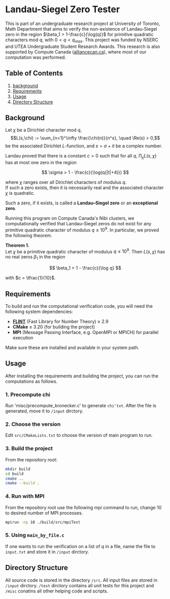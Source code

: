 # Landau-Siegel Zero Tester

This is part of an undergraduate research project at University of Toronto, Math Department that 
aims to verify the non-existence of Landau-Siegel zero in the region $\beta_1 > 1-\frac{c}{\log(q)}$
for primitive quadratic characters mod $q$, with $0<q<q_{max}$. This project was funded by NSERC and 
UTEA Undergraduate Student Research Awards. This research is also supported by Compute Canada 
([alliancecan.ca](https://alliancecan.ca/en)), where most of our computation was performed.

## Table of Contents
1. [background](#background)
2. [Requirements](#requirements)
3. [Usage](#usage)
4. [Directory Structure](#directory-structure)

## Background

Let $\chi$ be a Dirichlet character mod $q$,
$$L(s,\chi) := \sum_{n=1}^\infty \frac{\chi(n)}{n^s}, \quad \Re(s) > 0,$$
be the associated Dirichlet $L$-function, and $s = \sigma + it$ be a complex number.

Landau proved that there is a constant $c > 0$ such that for all $q$,
$\prod_\chi L(s,\chi)$ has at most one zero in the region

$$
\sigma > 1 - \frac{c}{\log(q(|t|+4))}
$$

where $\chi$ ranges over all Dirichlet characters of modulus $q$.  
If such a zero exists, then it is necessarily real and the associated character $\chi$ is quadratic.

Such a zero, if it exists, is called a **Landau–Siegel zero** or an **exceptional zero**.  

Running this program on Compute Canada's Nibi clusters, we computationally verified that Landau–Siegel zeros do not 
exist for any primitive quadratic character of modulus $q \le 10^{9}$. In particular, we proved the 
following theorem.

**Theorem 1.**  
Let $\chi$ be a primitive quadratic character of modulus $q \leq 10^{9}$. Then $L(s,\chi)$ has no real zeros $\beta_1$ in the region

$$
\beta_1 > 1 - \frac{c}{\log q} 
$$

with $c = \tfrac{1}{10}$.

## Requirements

To build and run the computational verification code, you will need the following system dependencies:

- [**FLINT**](http://flintlib.org/) (Fast Library for Number Theory) ≥ 2.9
- **CMake** ≥ 3.20 (for building the project)
- **MPI** (Message Passing Interface, e.g. OpenMPI or MPICH) for parallel execution

Make sure these are installed and available in your system path.

## Usage

After installing the requirements and building the project, you can run the computations as follows.

### 1. Precompute chi

Run 'misc/precompute_kronecker.c' to generate `chi'txt`. After the file is generated, move it to `/input` dirctory.

### 2. Choose the version

Edit `src/CMakeLists.txt` to choose the version of main program to run.

### 3. Build the project
From the repository root:  
```bash
mkdir build
cd build
cmake ..
cmake --build .
```

### 4. Run with MPI
From the repository root use the following mpi command to run, change 10 to desired number of MPI processes.
```bash
mpirun -np 10 ./build/src/mpiTest
```

### 5. Using `main_by_file.c`
If one wants to run the verification on a list of $q$ in a file, name the file to `input.txt` and store it in `/input` 
dirctory.

## Directory Structure

All source code is stored in the directory `/src`. All input files are stored in `/input` dirctory. 
`/test` dirctory contains all unit tests for this project and `/misc` conatins all other helping code and scripts.
